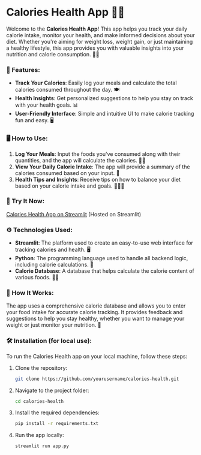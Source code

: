 # Calories Health App 🍎💪

Welcome to the **Calories Health App**! This app helps you track your daily calorie intake, monitor your health, and make informed decisions about your diet. Whether you're aiming for weight loss, weight gain, or just maintaining a healthy lifestyle, this app provides you with valuable insights into your nutrition and calorie consumption. 🥗🔥

### 🌟 Features:
- **Track Your Calories**: Easily log your meals and calculate the total calories consumed throughout the day. 🍽️
- **Health Insights**: Get personalized suggestions to help you stay on track with your health goals. 📊
- **User-Friendly Interface**: Simple and intuitive UI to make calorie tracking fun and easy. 🖥️

### 🖥️ How to Use:
1. **Log Your Meals**: Input the foods you've consumed along with their quantities, and the app will calculate the calories. 🍏🍔
2. **View Your Daily Calorie Intake**: The app will provide a summary of the calories consumed based on your input. 📅
3. **Health Tips and Insights**: Receive tips on how to balance your diet based on your calorie intake and goals. 🏃‍♀️🥇

### 🚀 Try It Now:
[Calories Health App on Streamlit](https://calorieshealth.streamlit.app/) (Hosted on Streamlit)

### ⚙️ Technologies Used:
- **Streamlit**: The platform used to create an easy-to-use web interface for tracking calories and health. 🖥️
- **Python**: The programming language used to handle all backend logic, including calorie calculations. 🐍
- **Calorie Database**: A database that helps calculate the calorie content of various foods. 🥑🍞

### 🔧 How It Works:
The app uses a comprehensive calorie database and allows you to enter your food intake for accurate calorie tracking. It provides feedback and suggestions to help you stay healthy, whether you want to manage your weight or just monitor your nutrition. 🥗

### 🛠️ Installation (for local use):
To run the Calories Health app on your local machine, follow these steps:

1. Clone the repository:
   ```bash
   git clone https://github.com/yourusername/calories-health.git
   ```

2. Navigate to the project folder:
   ```bash
   cd calories-health
   ```

3. Install the required dependencies:
   ```bash
   pip install -r requirements.txt
   ```

4. Run the app locally:
   ```bash
   streamlit run app.py
   ```
